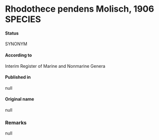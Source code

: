 # Rhodothece pendens Molisch, 1906 SPECIES

#### Status
SYNONYM

#### According to
Interim Register of Marine and Nonmarine Genera

#### Published in
null

#### Original name
null

### Remarks
null